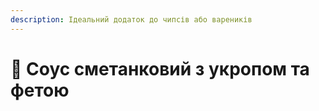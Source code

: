 ```yaml
---
description: Ідеальний додаток до чипсів або вареників
---
```


# 🧀 Соус сметанковий з укропом та фетою


